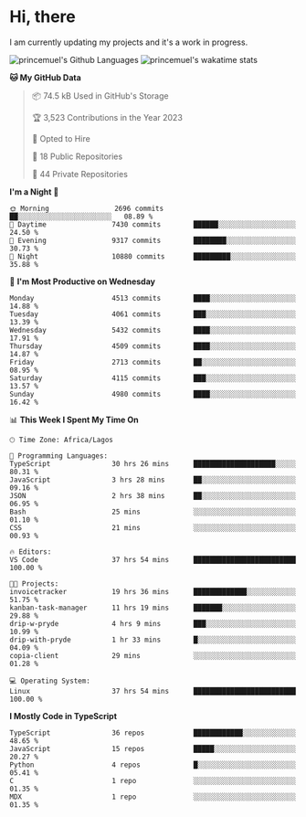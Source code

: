 # Hi, there

<!--
**princemuel/princemuel** is a ✨ _special_ ✨ repository because its `README.md` (this file) appears on your GitHub profile.

Here are some ideas to get you started:

- 🔭 I’m currently working on ...
- 🌱 I’m currently learning ...
- 👯 I’m looking to collaborate on ...
- 🤔 I’m looking for help with ...
- 💬 Ask me about ...
- 📫 How to reach me: ...
- 😄 Pronouns: ...
- ⚡ Fun fact: ...
-->

I am currently updating my projects and it's a work in progress.

![princemuel's Github Languages](https://github-readme-stats.vercel.app/api/top-langs/?username=princemuel&text_color=586069&layout=compact&hide_border=true&title_color=0366d6&count_private=true&include_all_commits=true&theme=tokyonight&show_icons=true)
![princemuel's wakatime stats](https://github-readme-stats.vercel.app/api/wakatime?username=princemuel&text_color=586069&layout=compact&hide_border=true&title_color=0366d6&count_private=true&include_all_commits=true&theme=tokyonight&show_icons=true)

<!--START_SECTION:waka-->
**🐱 My GitHub Data** 

> 📦 74.5 kB Used in GitHub's Storage 
 > 
> 🏆 3,523 Contributions in the Year 2023
 > 
> 💼 Opted to Hire
 > 
> 📜 18 Public Repositories 
 > 
> 🔑 44 Private Repositories 
 > 
**I'm a Night 🦉** 

```text
🌞 Morning                2696 commits        ██░░░░░░░░░░░░░░░░░░░░░░░   08.89 % 
🌆 Daytime                7430 commits        ██████░░░░░░░░░░░░░░░░░░░   24.50 % 
🌃 Evening                9317 commits        ████████░░░░░░░░░░░░░░░░░   30.73 % 
🌙 Night                  10880 commits       █████████░░░░░░░░░░░░░░░░   35.88 % 
```
📅 **I'm Most Productive on Wednesday** 

```text
Monday                   4513 commits        ████░░░░░░░░░░░░░░░░░░░░░   14.88 % 
Tuesday                  4061 commits        ███░░░░░░░░░░░░░░░░░░░░░░   13.39 % 
Wednesday                5432 commits        ████░░░░░░░░░░░░░░░░░░░░░   17.91 % 
Thursday                 4509 commits        ████░░░░░░░░░░░░░░░░░░░░░   14.87 % 
Friday                   2713 commits        ██░░░░░░░░░░░░░░░░░░░░░░░   08.95 % 
Saturday                 4115 commits        ███░░░░░░░░░░░░░░░░░░░░░░   13.57 % 
Sunday                   4980 commits        ████░░░░░░░░░░░░░░░░░░░░░   16.42 % 
```


📊 **This Week I Spent My Time On** 

```text
🕑︎ Time Zone: Africa/Lagos

💬 Programming Languages: 
TypeScript               30 hrs 26 mins      ████████████████████░░░░░   80.31 % 
JavaScript               3 hrs 28 mins       ██░░░░░░░░░░░░░░░░░░░░░░░   09.16 % 
JSON                     2 hrs 38 mins       ██░░░░░░░░░░░░░░░░░░░░░░░   06.95 % 
Bash                     25 mins             ░░░░░░░░░░░░░░░░░░░░░░░░░   01.10 % 
CSS                      21 mins             ░░░░░░░░░░░░░░░░░░░░░░░░░   00.93 % 

🔥 Editors: 
VS Code                  37 hrs 54 mins      █████████████████████████   100.00 % 

🐱‍💻 Projects: 
invoicetracker           19 hrs 36 mins      █████████████░░░░░░░░░░░░   51.75 % 
kanban-task-manager      11 hrs 19 mins      ███████░░░░░░░░░░░░░░░░░░   29.88 % 
drip-w-pryde             4 hrs 9 mins        ███░░░░░░░░░░░░░░░░░░░░░░   10.99 % 
drip-with-pryde          1 hr 33 mins        █░░░░░░░░░░░░░░░░░░░░░░░░   04.09 % 
copia-client             29 mins             ░░░░░░░░░░░░░░░░░░░░░░░░░   01.28 % 

💻 Operating System: 
Linux                    37 hrs 54 mins      █████████████████████████   100.00 % 
```

**I Mostly Code in TypeScript** 

```text
TypeScript               36 repos            ████████████░░░░░░░░░░░░░   48.65 % 
JavaScript               15 repos            █████░░░░░░░░░░░░░░░░░░░░   20.27 % 
Python                   4 repos             █░░░░░░░░░░░░░░░░░░░░░░░░   05.41 % 
C                        1 repo              ░░░░░░░░░░░░░░░░░░░░░░░░░   01.35 % 
MDX                      1 repo              ░░░░░░░░░░░░░░░░░░░░░░░░░   01.35 % 
```




<!--END_SECTION:waka-->
